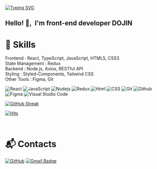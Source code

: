 <a href="https://git.io/typing-svg"><img src="https://readme-typing-svg.demolab.com?font=Open+Sans&pause=1000&color=F7DF1E&width=435&lines=Welcome+to+GitHub+of+Front-end+Developer+" alt="Typing SVG" /></a>

<h2> Hello! 👋,&nbsp I'm front-end developer DOJIN</h2>

<h1>🔧 Skills</h1>
Frontend :  React, TypeScript, JavaScript, HTML5, CSS3<br>
State Management :  Redux<br>
Backend :  Node.js, Axios, RESTful API<br>
Styling :  Styled-Components, Tailwind CSS<br>
Other Tools :  Figma, Git



![React](https://img.shields.io/badge/react-61DAFB?style=for-the-badge&logo=react&logoColor=white)
![JavaScript](https://img.shields.io/badge/javascript-F7DF1E?style=for-the-badge&logo=javascript&logoColor=white)
![Nodejs](https://img.shields.io/badge/nodedotjs-5FA04E?style=for-the-badge&logo=nodedotjs&logoColor=white)
![Redux](https://img.shields.io/badge/redux-5FA04E?style=for-the-badge&logo=redux&logoColor=white)
![Html](https://img.shields.io/badge/html5-764ABC?style=for-the-badge&logo=html5&logoColor=white)
![CSS](https://img.shields.io/badge/css-663399?style=for-the-badge&logo=css&logoColor=white)
![Git](https://img.shields.io/badge/Git-F05032.svg?&style=for-the-badge&logo=Git&logoColor=white)
![Github](https://img.shields.io/badge/github-181717?style=for-the-badge&logo=github&logoColor=white)
![Figma](https://img.shields.io/badge/figma-F24E1E?style=for-the-badge&logo=figma&logoColor=white)
![Visual Studio Code](https://img.shields.io/badge/Visual%20Studio%20Code-007ACC.svg?&style=for-the-badge&logo=Visual%20Studio%20Code&logoColor=white)

[![GitHub Streak](https://github-readme-streak-stats.herokuapp.com/?user=dodosdev&theme=tokyonight)](https://git.io/streak-stats)     

[![Hits](https://hits.seeyoufarm.com/api/count/incr/badge.svg?url=https%3A%2F%2Fgithub.com%2Fdkssud8150%2F&count_bg=%232AB4E5D6&title_bg=%23555555&icon=&icon_color=%23E7E7E7&title=views&edge_flat=false)](https://hits.seeyoufarm.com)

<br>

# :mailbox_with_mail: Contacts
[![GitHub](http://img.shields.io/badge/-GitHub-black?style=flat-square&logo=github&link=[https://github.com/dodosdev)](https://github.com/dodosdev/)
[![Gmail Badge](https://img.shields.io/badge/Gmail-d14836?style=flat-square&logo=Gmail&logoColor=white&link=mailto:dodosdev@gmail.com)](mailto:dodosdev@gmail.com)
<!--https://soo-vely-dev.tistory.com/159-->
